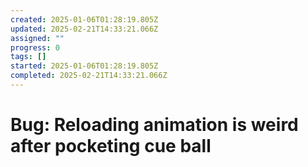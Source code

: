 ```yaml
---
created: 2025-01-06T01:28:19.805Z
updated: 2025-02-21T14:33:21.066Z
assigned: ""
progress: 0
tags: []
started: 2025-01-06T01:28:19.805Z
completed: 2025-02-21T14:33:21.066Z
---
```


# Bug: Reloading animation is weird after pocketing cue ball
